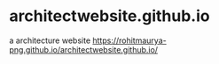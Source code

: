 # architectwebsite.github.io
a architecture website
https://rohitmaurya-png.github.io/architectwebsite.github.io/
